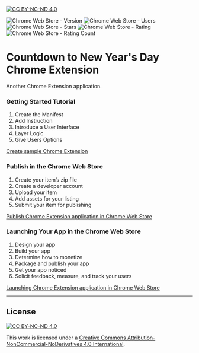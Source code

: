 [![CC BY-NC-ND 4.0][cc-by-nc-nd-shield]][cc-by-nc-nd]

![Chrome Web Store - Version](https://badgen.net/chrome-web-store/v/ooojmllannhkicjegpkfojlloihaklem?icon=chrome)
![Chrome Web Store - Users](https://badgen.net/chrome-web-store/users/ooojmllannhkicjegpkfojlloihaklem?icon=chrome)
![Chrome Web Store - Stars](https://badgen.net/chrome-web-store/stars/ooojmllannhkicjegpkfojlloihaklem?icon=chrome)
![Chrome Web Store - Rating](https://badgen.net/chrome-web-store/rating/ooojmllannhkicjegpkfojlloihaklem?icon=chrome)
![Chrome Web Store - Rating Count](https://badgen.net/chrome-web-store/rating-count/ooojmllannhkicjegpkfojlloihaklem?icon=chrome)

# Countdown to New Year's Day Chrome Extension

Another Chrome Extension application.

### Getting Started Tutorial

1. Create the Manifest
2. Add Instruction
3. Introduce a User Interface
4. Layer Logic
5. Give Users Options

[Create sample Chrome Extension](https://developer.chrome.com/extensions/getstarted)

### Publish in the Chrome Web Store

1. Create your item’s zip file
2. Create a developer account
3. Upload your item
4. Add assets for your listing
5. Submit your item for publishing

[Publish Chrome Extension application in Chrome Web Store](https://developer.chrome.com/webstore/publish)

### Launching Your App in the Chrome Web Store

1. Design your app
2. Build your app
3. Determine how to monetize
4. Package and publish your app
5. Get your app noticed
6. Solicit feedback, measure, and track your users

[Launching Chrome Extension application in Chrome Web Store](https://developer.chrome.com/webstore/launching)

---

## License

[![CC BY-NC-ND 4.0][cc-by-nc-nd-image]][cc-by-nc-nd]

This work is licensed under a [Creative Commons Attribution-NonCommercial-NoDerivatives 4.0 International][cc-by-nc-nd-legal].

[cc-by-nc-nd]: http://creativecommons.org/licenses/by-nc-nd/4.0/
[cc-by-nc-nd-legal]: https://creativecommons.org/licenses/by-nc-nd/4.0/legalcode
[cc-by-nc-nd-image]: https://licensebuttons.net/l/by-nc-nd/4.0/88x31.png
[cc-by-nc-nd-shield]: https://img.shields.io/badge/License-CC%20BY--NC--ND%204.0-lightgrey.svg
